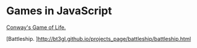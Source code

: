 Games in JavaScript
====================



[Conway's Game of Life. ](http://bt3gl.github.io/projects_page/gameoflife/gameoflife.html)

[Battleship. ]http://bt3gl.github.io/projects_page/battleship/battleship.html
